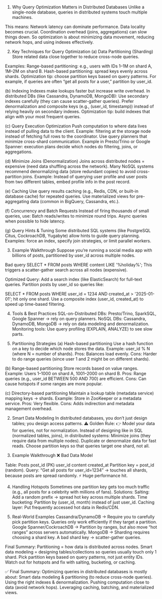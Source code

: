 1. Why Query Optimization Matters in Distributed Databases
Unlike a single-node database, queries in distributed systems touch multiple machines.

This means:
Network latency can dominate performance.
Data locality becomes crucial.
Coordination overhead (joins, aggregations) can slow things down.
So optimization is about minimizing data movement, reducing network hops, and using indexes effectively.


2. Key Techniques for Query Optimization
(a) Data Partitioning (Sharding)
Store related data close together to reduce cross-node queries.

Examples:
Range-based partitioning: e.g., users with IDs 1–1M on shard A, 1M–2M on shard B.
Hash-based partitioning: spread keys evenly across shards.
Optimization tip: choose partition keys based on query patterns.
For example, if queries are often “get all posts for a user,” partition by user_id.

(b) Indexing
Indexes make lookups faster but increase write overhead.
In distributed DBs (like Cassandra, DynamoDB, MongoDB):
Use secondary indexes carefully (they can cause scatter-gather queries).
Prefer denormalization and composite keys (e.g., (user_id, timestamp)) instead of relying heavily on secondary indexes.
Optimization tip: build indexes that align with your most frequent queries.

(c) Query Execution Optimization
Push computation to where data lives instead of pulling data to the client.
Example: filtering at the storage node instead of fetching full rows to the coordinator.
Use query planners that minimize cross-shard communication.
Example in Presto/Trino or Google Spanner: execution plans decide which nodes do filtering, joins, or aggregations.

(d) Minimize Joins (Denormalization)
Joins across distributed nodes = expensive (need data shuffling across the network).
Many NoSQL systems recommend denormalizing data (store redundant copies) to avoid cross-partition joins.
Example: Instead of querying user profile and user posts from two different tables, 
embed profile info in the post record.

(e) Caching
Use query results caching (e.g., Redis, CDN, or built-in database cache) for repeated queries.
Use materialized views for pre-aggregating data (common in BigQuery, Cassandra, etc.).

(f) Concurrency and Batch Requests
Instead of firing thousands of small queries, use:
Batch reads/writes to minimize round trips.
Async queries when possible to hide latency.

(g) Query Hints & Tuning
Some distributed SQL systems (like PostgreSQL Citus, CockroachDB, Yugabyte) allow hints to guide query planning.
Examples: force an index, specify join strategies, or limit parallel workers.

3. Example Walkthrough
Suppose you’re running a social media app with billions of posts, partitioned by user_id across multiple nodes.

Bad query
SELECT * 
FROM posts 
WHERE content LIKE '%holiday%';
This triggers a scatter-gather search across all nodes (expensive).

Optimized Query:
Add a search index (like ElasticSearch) for full-text queries.
Partition posts by user_id so queries like:

SELECT * FROM posts 
WHERE user_id = 1234 
AND created_at > '2025-01-01';
hit only one shard.
Use a composite index (user_id, created_at) to speed up time-based filtering.

 4. Tools & Best Practices
SQL-on-Distributed DBs: Presto/Trino, SparkSQL, Google Spanner → rely on query planners.
NoSQL DBs: Cassandra, DynamoDB, MongoDB → rely on data modeling and denormalization.
Monitoring tools: Use query profiling (EXPLAIN, ANALYZE) to see slow parts.

 1. Partitioning Strategies
(a) Hash-based partitioning
Use a hash function on a key to decide which node stores the data.
Example: user_id % N (where N = number of shards).
Pros: Balances load evenly.
Cons: Harder to do range queries (since user 1 and 2 might be on different shards).

(b) Range-based partitioning
Store records based on value ranges.
Example: Users 1–1000 on shard A, 1001–2000 on shard B.
Pros: Range queries (e.g., user_id BETWEEN 500 AND 700) are efficient.
Cons: Can cause hotspots if some ranges are more popular.

(c) Directory-based partitioning
Maintain a lookup table (metadata service) mapping keys → shards.
Example: Store in ZooKeeper or a metadata service.
Pros: Very flexible.
Cons: Adds indirection and metadata management overhead.

2. Smart Data Modeling
In distributed databases, you don’t just design tables; you design access patterns.
⚠️ Golden Rule:
👉 Model your data for queries, not for normalization.
Instead of designing like in SQL (normalized tables, joins), in distributed systems:
Minimize joins (they require data from multiple nodes).
Duplicate or denormalize data for fast reads.
Choose partition keys so that queries target one shard, not all.

3. Example Walkthrough
❌ Bad Data Model

Table: Posts
  post_id (PK)
  user_id
  content
  created_at
Partition key = post_id (random).
Query: “Get all posts for user_id=1234” → touches all shards, because posts are spread randomly.
⚡ Huge performance hit.

4. Handling Hotspots
Sometimes one partition key gets too much traffic (e.g., all posts for a celebrity with millions of fans).
Solutions:
Salting: Add a random prefix → spread hot key across multiple shards.
Time bucketing: Partition by (user_id, month) instead of just user_id.
Caching layer: Put frequently accessed hot data in Redis/CDN.

5. Real-World Examples
Cassandra/DynamoDB → Require you to carefully pick partition keys.
                     Queries only work efficiently if they target a partition.
Google Spanner/CockroachDB → Partition by ranges, but also move “hot ranges” across servers automatically.
MongoDB → Sharding requires choosing a shard key. A bad shard key → scatter-gather queries.

Final Summary:
Partitioning = how data is distributed across nodes.
Smart data modeling = designing tables/collections so queries usually touch only 1 shard.
Pick partition keys based on query patterns, not just entity IDs.
Watch out for hotspots and fix with salting, bucketing, or caching.





✅ Final Summary:
Optimizing queries in distributed databases is mostly about:
Smart data modeling & partitioning (to reduce cross-node queries).
Using the right indexes & denormalization.
Pushing computation close to data (avoid network hops).
Leveraging caching, batching, and materialized views.






